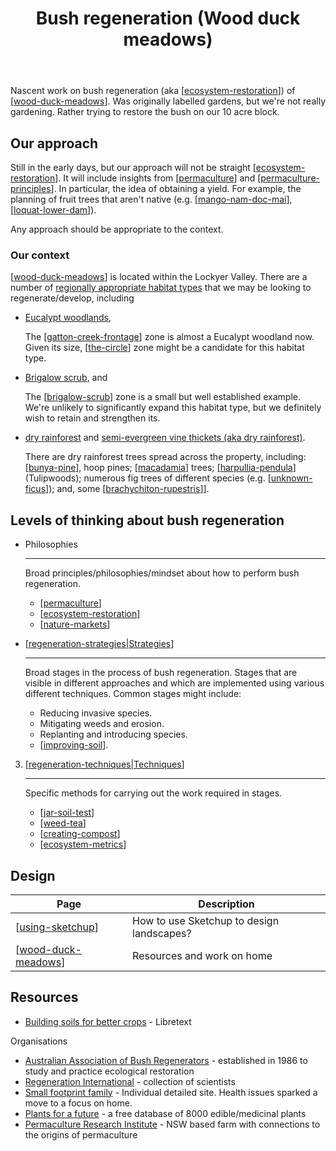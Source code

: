 ﻿---
tags:
- regeneration
- sense
- landscape
title: Bush regeneration (Wood duck meadows)
type: note
---
Nascent work on bush regeneration (aka [[ecosystem-restoration]]) of [[wood-duck-meadows]]. Was originally labelled gardens, but we're not really gardening. Rather trying to restore the bush on our 10 acre block.

## Our approach

Still in the early days, but our approach will not be straight [[ecosystem-restoration]]. It will include insights from [[permaculture]] and [[permaculture-principles]]. In particular, the idea of obtaining a yield. For example, the planning of fruit trees that aren't native (e.g. [[mango-nam-doc-mai]], [[loquat-lower-dam]]).

Any approach should be appropriate to the context.

### Our context

[[wood-duck-meadows]] is located within the Lockyer Valley. There are a number of [regionally appropriate habitat types](https://www.qld.gov.au/environment/plants-animals/habitats/habitat) that we may be looking to regenerate/develop, including

- [Eucalypt woodlands](https://www.qld.gov.au/environment/plants-animals/habitats/habitat/eucalypt-woodlands), 

    The [[gatton-creek-frontage]] zone is almost a Eucalypt woodland now. Given its size, [[the-circle]] zone might be a candidate for this habitat type. 

- [Brigalow scrub](https://www.qld.gov.au/environment/plants-animals/habitats/habitat/brigalow), and 

    The [[brigalow-scrub]] zone is a small but well established example. We're unlikely to significantly expand this habitat type, but we definitely wish to retain and strengthen its.

- [dry rainforest](https://www.qld.gov.au/environment/plants-animals/habitats/habitat/dry-rainforest) and [semi-evergreen vine thickets (aka dry rainforest)](https://apps.des.qld.gov.au/regional-ecosystems/details/?re=12.8.21).

    There are dry rainforest trees spread across the property, including: [[bunya-pine]], hoop pines; [[macadamia]] trees; [[harpullia-pendula]] (Tulipwoods); numerous fig trees of different species (e.g. [[unknown-ficus]]); and, some [[brachychiton-rupestris]]].


## Levels of thinking about bush regeneration

<div class="grid cards" markdown>

- Philosophies

    ---

    Broad principles/philosophies/mindset about how to perform bush regeneration.

    - [[permaculture]]
    - [[ecosystem-restoration]]
    - [[nature-markets]]

- [[regeneration-strategies|Strategies]]

    ---

    Broad stages in the process of bush regeneration. Stages that are visible in different approaches and which are implemented using various different techniques. Common stages might include:

    - Reducing invasive species.
    - Mitigating weeds and erosion.
    - Replanting and introducing species.
    - [[improving-soil]].

3. [[regeneration-techniques|Techniques]]

    ---

    Specific methods for carrying out the work required in stages.

    - [[jar-soil-test]]
    - [[weed-tea]]
    - [[creating-compost]]
    - [[ecosystem-metrics]]

</div>


## Design

| Page | Description |
| --- | --- |
| [[using-sketchup]] | How to use Sketchup to design landscapes? |
| [[wood-duck-meadows]] | Resources and work on home |  

## Resources

- [Building soils for better crops](https://geo.libretexts.org/Bookshelves/Soil_Science/Building_Soils_for_Better_Crops_-_Ecological_Management_for_Healthy_Soils_4e_(Magdoff_and_van_Es)) - Libretext

Organisations

- [Australian Association of Bush Regenerators](https://www.aabr.org.au/) - established in 1986 to study and practice ecological restoration
- [Regeneration International](https://regenerationinternational.org/) - collection of scientists 
- [Small footprint family](https://www.smallfootprintfamily.com/) - Individual detailed site. Health issues sparked a move to a focus on home.
- [Plants for a future](https://pfaf.org/user/default.aspx) - a free database of 8000 edible/medicinal plants
- [Permaculture Research Institute](https://www.permaculturenews.org/) - NSW based farm with connections to the origins of permaculture


[//begin]: # "Autogenerated link references for markdown compatibility"
[ecosystem-restoration]: ecosystem-restoration "Ecosystem restoration (aka bush regneration)"
[wood-duck-meadows]: wood-duck-meadows "Wood duck meadows"
[permaculture]: permaculture "Permaculture"
[permaculture-principles]: permaculture-principles "Permaculture Principles"
[mango-nam-doc-mai]: individual-plants/mango-nam-doc-mai "Mango (Nam Doc Mai) - mango paddock"
[loquat-lower-dam]: individual-plants/loquat-lower-dam "Loquat on the lower dam"
[gatton-creek-frontage]: gatton-creek-frontage "Gatton creek frontage"
[the-circle]: the-circle "The Circle"
[brigalow-scrub]: brigalow-scrub "Brigalow scrub"
[bunya-pine]: plants/bunya-pine "Bunya Pine"
[macadamia]: plants/macadamia "Macadamia"
[harpullia-pendula]: plants/harpullia-pendula "Harpullia Pendula (Moreton Bay Tulipwood)"
[unknown-ficus]: individual-plants/unknown-ficus "Unknown ficus"
[brachychiton-rupestris]: plants/brachychiton-rupestris "Brachychiton rupestris (Queensland Bottle Tree)"
[nature-markets]: nature-markets "Nature markets"
[regeneration-strategies|Strategies]: strategies/regeneration-strategies "Regeneration strategies"
[improving-soil]: strategies/improving-soil "Improving soil"
[regeneration-techniques|Techniques]: techniques/regeneration-techniques "Regeneration techniques"
[jar-soil-test]: jar-soil-test "Jar soil test"
[weed-tea]: techniques/weed-tea "Weed tea"
[creating-compost]: techniques/creating-compost "Creating compost"
[ecosystem-metrics]: ecosystem-metrics "Ecosystem metrics"
[using-sketchup]: using-sketchup "Using Sketchup"
[//end]: # "Autogenerated link references"